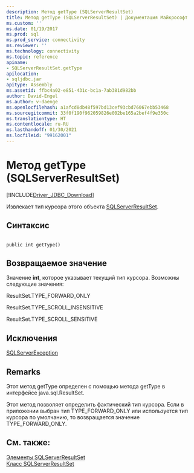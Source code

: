 ```yaml
---
description: Метод getType (SQLServerResultSet)
title: Метод getType (SQLServerResultSet) | Документация Майкрософт
ms.custom: ''
ms.date: 01/19/2017
ms.prod: sql
ms.prod_service: connectivity
ms.reviewer: ''
ms.technology: connectivity
ms.topic: reference
apiname:
- SQLServerResultSet.getType
apilocation:
- sqljdbc.jar
apitype: Assembly
ms.assetid: ffbc4a02-e851-431c-bc1a-7ab381d982bb
author: David-Engel
ms.author: v-daenge
ms.openlocfilehash: a1afcd8db48f597bd13cef93cbd76067ebb53468
ms.sourcegitcommit: 33f0f190f962059826e002be165a2bef4f9e350c
ms.translationtype: HT
ms.contentlocale: ru-RU
ms.lasthandoff: 01/30/2021
ms.locfileid: "99162001"
---
```

# <a name="gettype-method-sqlserverresultset"></a>Метод getType (SQLServerResultSet)
[!INCLUDE[Driver_JDBC_Download](../../../includes/driver_jdbc_download.md)]

  Извлекает тип курсора этого объекта [SQLServerResultSet](../../../connect/jdbc/reference/sqlserverresultset-class.md).  
  
## <a name="syntax"></a>Синтаксис  
  
```  
  
public int getType()  
```  
  
## <a name="return-value"></a>Возвращаемое значение  
 Значение **int**, которое указывает текущий тип курсора. Возможны следующие значения:  
  
 ResultSet.TYPE_FORWARD_ONLY  
  
 ResultSet.TYPE_SCROLL_INSENSITIVE  
  
 ResultSet.TYPE_SCROLL_SENSITIVE  
  
## <a name="exceptions"></a>Исключения  
 [SQLServerException](../../../connect/jdbc/reference/sqlserverexception-class.md)  
  
## <a name="remarks"></a>Remarks  
 Этот метод getType определен с помощью метода getType в интерфейсе java.sql.ResultSet.  
  
 Этот метод позволяет определить фактический тип курсора. Если в приложении выбран тип TYPE_FORWARD_ONLY или используется тип курсора по умолчанию, то возвращается значение TYPE_FORWARD_ONLY.  
  
## <a name="see-also"></a>См. также:  
 [Элементы SQLServerResultSet](../../../connect/jdbc/reference/sqlserverresultset-members.md)   
 [Класс SQLServerResultSet](../../../connect/jdbc/reference/sqlserverresultset-class.md)  
  
  
